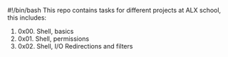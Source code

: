 #!/bin/bash
This repo contains tasks for different projects at ALX school, this includes:
1. 0x00. Shell, basics
2. 0x01. Shell, permissions
3. 0x02. Shell, I/O Redirections and filters
